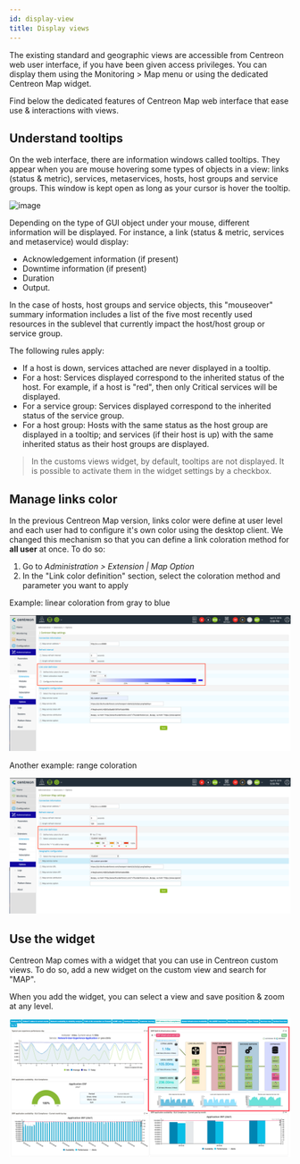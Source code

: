 ```yaml
---
id: display-view
title: Display views
---
```


The existing standard and geographic views are accessible from Centreon
web user interface, if you have been given access privileges. You can
display them using the Monitoring \> Map menu or using the dedicated
Centreon Map widget.

Find below the dedicated features of Centreon Map web interface that
ease use & interactions with views.


## Understand tooltips

On the web interface, there are information windows called tooltips.
They appear when you are mouse hovering some types of objects in a view:
links (status & metric), services, metaservices, hosts, host groups and
service groups. This window is kept open as long as your cursor is hover
the tooltip.

![image](assets/data-presentation/tooltips.gif)

Depending on the type of GUI object under your mouse, different
information will be displayed. For instance, a link (status & metric,
services and metaservice) would display:

-   Acknowledgement information (if present)
-   Downtime information (if present)
-   Duration
-   Output.

In the case of hosts, host groups and service objects, this
\"mouseover\" summary information includes a list of the five most
recently used resources in the sublevel that currently impact the
host/host group or service group.

The following rules apply:

-   If a host is down, services attached are never displayed in a
    tooltip.
-   For a host: Services displayed correspond to the inherited status of
    the host. For example, if a host is \"red\", then only Critical
    services will be displayed.
-   For a service group: Services displayed correspond to the inherited
    status of the service group.
-   For a host group: Hosts with the same status as the host group are
    displayed in a tooltip; and services (if their host is up) with the
    same inherited status as their host groups are displayed.


> In the customs views widget, by default, tooltips are not displayed. It
is possible to activate them in the widget settings by a checkbox.


## Manage links color

In the previous Centreon Map version, links color were define at user
level and each user had to configure it\'s own color using the desktop
client. We changed this mechanism so that you can define a link
coloration method for **all user** at once. To do so:

1.  Go to *Administration \> Extension \| Map Option*
2.  In the \"Link color definition\" section, select the coloration
    method and parameter you want to apply

Example: linear coloration from gray to blue

![image](../assets/data-presentation/links_color_1.png)

Another example: range coloration

![image](../assets/data-presentation/links_color_2.png)

## Use the widget

Centreon Map comes with a widget that you can use in Centreon custom
views. To do so, add a new widget on the custom view and search for
"MAP".

When you add the widget, you can select a view and save position & zoom
at any level.

![image](../assets/data-presentation/widget.png)
